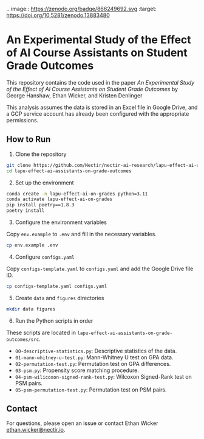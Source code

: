.. image:: https://zenodo.org/badge/866249692.svg
  :target: https://doi.org/10.5281/zenodo.13883480

# An Experimental Study of the Effect of AI Course Assistants on Student Grade Outcomes

This repository contains the code used in the paper *An Experimental Study of the Effect of AI Course Assistants on Student Grade Outcomes* by George Hanshaw, Ethan Wicker, and Kristen Denlinger

This analysis assumes the data is stored in an Excel file in Google Drive, and a GCP service account has already been configured with the appropriate permissions.

## How to Run

1. Clone the repository

```bash
git clone https://github.com/Nectir/nectir-ai-research/lapu-effect-ai-assistants-on-grade-outcomes.git
cd lapu-effect-ai-assistants-on-grade-outcomes
```

2. Set up the environment

```bash
conda create -n lapu-effect-ai-on-grades python=3.11
conda activate lapu-effect-ai-on-grades
pip install poetry==1.8.3
poetry install
```

3. Configure the environment variables

Copy `env.example` to `.env` and fill in the necessary variables.

```bash
cp env.example .env
```

4. Configure `configs.yaml`

Copy `configs-template.yaml` to `configs.yaml` and add the Google Drive file ID.

```bash
cp configs-template.yaml configs.yaml
```

5. Create `data` and `figures` directories

```bash
mkdir data figures 
```

6. Run the Python scripts in order

These scripts are located in `lapu-effect-ai-assistants-on-grade-outcomes/src`.

- `00-descriptive-statistics.py`: Descriptive statistics of the data.
- `01-mann-whitney-u-test.py`: Mann-Whitney U test on GPA data.
- `02-permutation-test.py`: Permutation test on GPA differences.
- `03-psm.py`: Propensity score matching procedure.
- `04-psm-wilicoxon-signed-rank-test.py`: Wilcoxon Signed-Rank test on PSM pairs.
- `05-psm-permutation-test.py`: Permutation test on PSM pairs.

## Contact

For questions, please open an issue or contact Ethan Wicker <ethan.wicker@nectir.io>.
